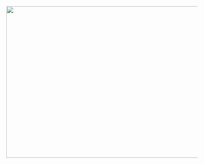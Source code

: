 <p align="center">
  <img width="750" height="400" src="https://media.giphy.com/media/xUA7b6M24BF3doyJ9e/giphy.gif">
</p>
